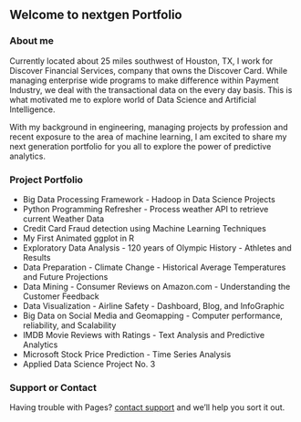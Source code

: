 ## Welcome to nextgen Portfolio

### About me

Currently located about 25 miles southwest of Houston, TX, I work for Discover Financial Services, company that owns the Discover Card. While managing enterprise wide programs to make difference within Payment Industry, we deal with the transactional data on the every day basis. This is what motivated me to explore world of Data Science and Artificial Intelligence.

With my background in engineering, managing projects by profession and recent exposure to the area of machine learning, I am excited to share my next generation portfolio for you all to explore the power of predictive analytics.

### Project Portfolio

- Big Data Processing Framework - Hadoop in Data Science Projects
- Python Programming Refresher - Process weather API to retrieve current Weather Data
- Credit Card Fraud detection using Machine Learning Techniques
- My First Animated ggplot in R
- Exploratory Data Analysis - 120 years of Olympic History - Athletes and Results
- Data Preparation - Climate Change - Historical Average Temperatures and Future Projections
- Data Mining - Consumer Reviews on Amazon.com - Understanding the Customer Feedback
- Data Visualization - Airline Safety - Dashboard, Blog, and InfoGraphic
- Big Data on Social Media and Geomapping - Computer performance, reliability, and Scalability
- IMDB Movie Reviews with Ratings - Text Analysis and Predictive Analytics
- Microsoft Stock Price Prediction - Time Series Analysis
- Applied Data Science Project No. 3

### Support or Contact

Having trouble with Pages? [contact support](mailto:mkalkar@gmail.com) and we’ll help you sort it out.
